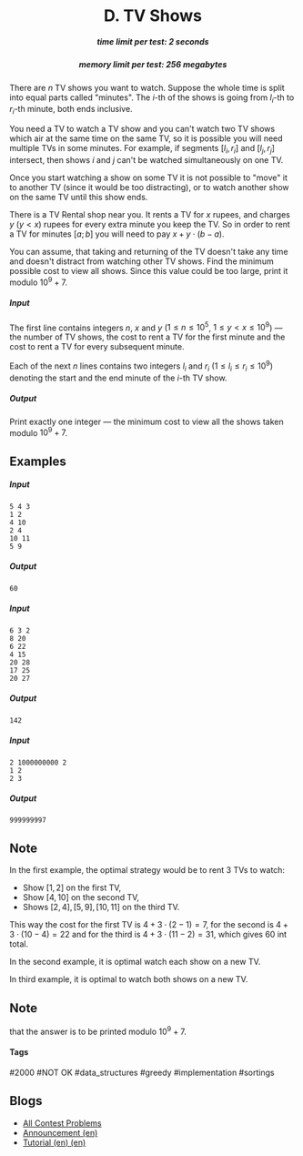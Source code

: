 <h1 style='text-align: center;'> D. TV Shows</h1>

<h5 style='text-align: center;'>time limit per test: 2 seconds</h5>
<h5 style='text-align: center;'>memory limit per test: 256 megabytes</h5>

There are $n$ TV shows you want to watch. Suppose the whole time is split into equal parts called "minutes". The $i$-th of the shows is going from $l_i$-th to $r_i$-th minute, both ends inclusive.

You need a TV to watch a TV show and you can't watch two TV shows which air at the same time on the same TV, so it is possible you will need multiple TVs in some minutes. For example, if segments $[l_i, r_i]$ and $[l_j, r_j]$ intersect, then shows $i$ and $j$ can't be watched simultaneously on one TV.

Once you start watching a show on some TV it is not possible to "move" it to another TV (since it would be too distracting), or to watch another show on the same TV until this show ends.

There is a TV Rental shop near you. It rents a TV for $x$ rupees, and charges $y$ ($y < x$) rupees for every extra minute you keep the TV. So in order to rent a TV for minutes $[a; b]$ you will need to pay $x + y \cdot (b - a)$. 

You can assume, that taking and returning of the TV doesn't take any time and doesn't distract from watching other TV shows. Find the minimum possible cost to view all shows. Since this value could be too large, print it modulo $10^9 + 7$.

##### Input

The first line contains integers $n$, $x$ and $y$ ($1 \le n \le 10^5$, $1 \le y < x \le 10^9$) — the number of TV shows, the cost to rent a TV for the first minute and the cost to rent a TV for every subsequent minute.

Each of the next $n$ lines contains two integers $l_i$ and $r_i$ ($1 \le l_i \le r_i \le 10^9$) denoting the start and the end minute of the $i$-th TV show.

##### Output

Print exactly one integer — the minimum cost to view all the shows taken modulo $10^9 + 7$.

## Examples

##### Input


```text
5 4 3  
1 2  
4 10  
2 4  
10 11  
5 9  

```
##### Output


```text
60
```
##### Input


```text
6 3 2  
8 20  
6 22  
4 15  
20 28  
17 25  
20 27  

```
##### Output


```text
142
```
##### Input


```text
2 1000000000 2  
1 2  
2 3  

```
##### Output


```text
999999997
```
## Note

In the first example, the optimal strategy would be to rent $3$ TVs to watch:

* Show $[1, 2]$ on the first TV,
* Show $[4, 10]$ on the second TV,
* Shows $[2, 4], [5, 9], [10, 11]$ on the third TV.

This way the cost for the first TV is $4 + 3 \cdot (2 - 1) = 7$, for the second is $4 + 3 \cdot (10 - 4) = 22$ and for the third is $4 + 3 \cdot (11 - 2) = 31$, which gives $60$ int total.

In the second example, it is optimal watch each show on a new TV.

In third example, it is optimal to watch both shows on a new TV. 
## Note

 that the answer is to be printed modulo $10^9 + 7$.



#### Tags 

#2000 #NOT OK #data_structures #greedy #implementation #sortings 

## Blogs
- [All Contest Problems](../Codeforces_Round_523_(Div._2).md)
- [Announcement (en)](../blogs/Announcement_(en).md)
- [Tutorial (en) (en)](../blogs/Tutorial_(en)_(en).md)
